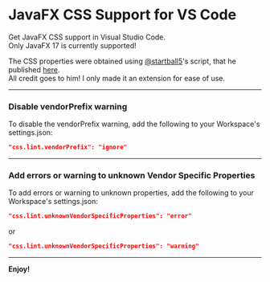 # JavaFX CSS Support for VS Code

Get JavaFX CSS support in Visual Studio Code.  
Only JavaFX 17 is currently supported!

The CSS properties were obtained using [@startball5](https://github.com/starball5)'s script, that he published [here](https://stackoverflow.com/a/75946319).  
All credit goes to him! I only made it an extension for ease of use.

---

### Disable vendorPrefix warning

To disable the vendorPrefix warning, add the following to your Workspace's settings.json:

```json
"css.lint.vendorPrefix": "ignore"
```

---

### Add errors or warning to unknown Vendor Specific Properties

To add errors or warning to unknown properties, add the following to your Workspace's settings.json:

```json
"css.lint.unknownVendorSpecificProperties": "error"
```
or  
```json
"css.lint.unknownVendorSpecificProperties": "warning"
```

---

**Enjoy!**
